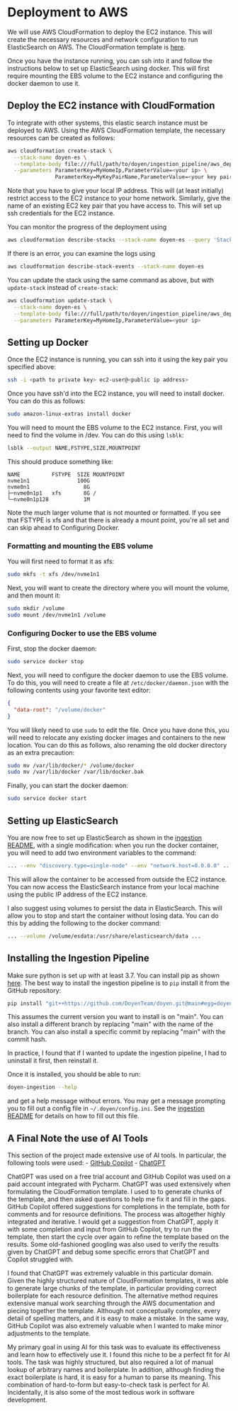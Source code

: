 # Deployment to AWS

We will use AWS CloudFormation to deploy the EC2 instance. This will create the necessary resources and
network configuration to run ElasticSearch on AWS. The CloudFormation template is [here](template.yaml).

Once you have the instance running, you can ssh into it and follow the instructions below to set up 
ElasticSearch using docker. This will first require mounting the EBS volume to the EC2 instance and
configuring the docker daemon to use it.

## Deploy the EC2 instance with CloudFormation

To integrate with other systems, this elastic search instance must be deployed to AWS. Using
the AWS CloudFormation template, the necessary resources can be created as follows:

```bash
aws cloudformation create-stack \
  --stack-name doyen-es \
  --template-body file:///full/path/to/doyen/ingestion_pipeline/aws_deployment/template.yaml \
  --parameters ParameterKey=MyHomeIp,ParameterValue=<your ip> \
               ParameterKey=MyKeyPairName,ParameterValue=<your key pair name>
```
Note that you have to give your local IP address. This will (at least initially) restrict access to the EC2
instance to your home network. Similarly, give the name of an existing EC2 key pair that you have access to. This
will set up ssh credentials for the EC2 instance.

You can monitor the progress of the deployment using

```bash
aws cloudformation describe-stacks --stack-name doyen-es --query 'Stacks[0].StackStatus'
```

If there is an error, you can examine the logs using

```bash
aws cloudformation describe-stack-events --stack-name doyen-es
```

You can update the stack using the same command as above, but with `update-stack` instead of `create-stack`:

```bash
aws cloudformation update-stack \
  --stack-name doyen-es \
  --template-body file:///full/path/to/doyen/ingestion_pipeline/aws_deployment/template.yaml \
  --parameters ParameterKey=MyHomeIp,ParameterValue=<your ip>
```

## Setting up Docker

Once the EC2 instance is running, you can ssh into it using the key pair you specified above:

```bash
ssh -i <path to private key> ec2-user@<public ip address>
```

Once you have ssh'd into the EC2 instance, you will need to install docker. You can do this as follows:

```bash
sudo amazon-linux-extras install docker
```

You will need to mount the EBS volume to the EC2 instance. First, you will need to find the volume in
/dev. You can do this using `lsblk`:

```bash
lsblk --output NAME,FSTYPE,SIZE,MOUNTPOINT
```

This should produce something like:

```
NAME          FSTYPE  SIZE MOUNTPOINT
nvme1n1               100G 
nvme0n1                 8G 
├─nvme0n1p1   xfs       8G /
└─nvme0n1p128           1M 
```

Note the much larger volume that is not mounted or formatted. If you see that FSTYPE is xfs and that
there is already a mount point, you're all set and can skip ahead to Configuring Docker.

### Formatting and mounting the EBS volume

You will first need to format it as xfs:

```bash
sudo mkfs -t xfs /dev/nvme1n1
```

Next, you will want to create the directory where you will mount the volume, and then mount it:

```bash
sudo mkdir /volume
sudo mount /dev/nvme1n1 /volume
```

### Configuring Docker to use the EBS volume

First, stop the docker daemon:

```bash
sudo service docker stop
```

Next, you will need to configure the docker daemon to use the EBS volume. To do this, you will need to
create a file at `/etc/docker/daemon.json` with the following contents using your favorite text editor:
```json
{
  "data-root": "/volume/docker"
}
```
You will likely need to use `sudo` to edit the file. Once you have done this, you will need to relocate
any existing docker images and containers to the new location. You can do this as follows, also renaming
the old docker directory as an extra precaution:

```bash
sudo mv /var/lib/docker/* /volume/docker
sudo mv /var/lib/docker /var/lib/docker.bak
```

Finally, you can start the docker daemon:

```bash
sudo service docker start
```

## Setting up ElasticSearch

You are now free to set up ElasticSearch as shown in the [ingestion README](../README.md), with a single modification:
when you run the docker container, you will need to add two environment variables to the command:

```bash
... --env "discovery.type=single-node" --env "network.host=0.0.0.0" ...
```

This will allow the container to be accessed from outside the EC2 instance. You can now access the ElasticSearch
instance from your local machine using the public IP address of the EC2 instance.

I also suggest using volumes to persist the data in ElasticSearch. This will allow you to stop and start the
container without losing data. You can do this by adding the following to the docker command:

```bash
... --volume /volume/esdata:/usr/share/elasticsearch/data ...
```

## Installing the Ingestion Pipeline

Make sure python is set up with at least 3.7. You can install pip as shown
[here](https://pip.pypa.io/en/stable/installing/). The best way to install the ingestion pipeline is to `pip` install
it from the GitHub repository:

```bash
pip install "git++https://github.com/DoyenTeam/doyen.git@main#egg=doyen_ingestion&subdirectory=ingestion_pipeline"
``` 

This assumes the current version you want to install is on "main". You can also install a different branch
by replacing "main" with the name of the branch. You can also install a specific commit by replacing "main"
with the commit hash.

In practice, I found that if I wanted to update the ingestion pipeline, I had to uninstall it first, then
reinstall it.

Once it is installed, you should be able to run:

```bash
doyen-ingestion --help
```

and get a help message without errors. You may get a message prompting you to fill out a config file in 
`~/.doyen/config.ini`. See the [ingestion README](../README.md) for details on how to fill out this file.


## A Final Note the use of AI Tools

This section of the project made extensive use of AI tools. In particular, the following tools were used:
    - [GitHub Copilot](https://copilot.github.com/)
    - [ChatGPT](https://chat.openai.com/)

ChatGPT was used on a free trial account and GitHub Copilot was used on a paid account integrated with
Pycharm. ChatGPT was used extensively when formulating the CloudFormation template. I used to to generate
chunks of the template, and then asked questions to help me fix it and fill in the gaps. GitHub Copilot offered
suggestions for completions in the template, both for comments and for resource definitions. The process was
altogether highly integrated and iterative. I would get a suggestion from ChatGPT, apply it with some completion
and input from GitHub Copilot, try to run the template, then start the cycle over again to refine the template
based on the results. Some old-fashioned googling was also used to verify the results given by ChatGPT and
debug some specific errors that ChatGPT and Copilot struggled with.

I found that ChatGPT was extremely valuable in this particular domain. Given the highly structured nature of
CloudFormation templates, it was able to generate large chunks of the template, in particular providing
correct boilerplate for each resource definition. The alternative method requires extensive manual work searching
through the AWS documentation and piecing together the template. Although not conceptually complex, every detail
of spelling matters, and it is easy to make a mistake. In the same way, GitHub Copilot was also extremely valuable
when I wanted to make minor adjustments to the template. 

My primary goal in using AI for this task was to evaluate its effectiveness and learn how to effectively use it. I
found this niche to be a perfect fit for AI tools. The task was highly structured, but also required a lot of
manual lookup of arbitrary names and boilerplate. In addition, although finding the exact boilerplate is hard,
it is easy for a human to parse its meaning. This combination of hard-to-form but easy-to-check task is perfect for
AI. Incidentally, it is also some of the most tedious work in software development.